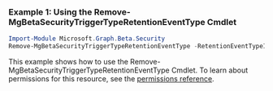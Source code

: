 ### Example 1: Using the Remove-MgBetaSecurityTriggerTypeRetentionEventType Cmdlet
```powershell
Import-Module Microsoft.Graph.Beta.Security
Remove-MgBetaSecurityTriggerTypeRetentionEventType -RetentionEventTypeId $retentionEventTypeId
```
This example shows how to use the Remove-MgBetaSecurityTriggerTypeRetentionEventType Cmdlet.
To learn about permissions for this resource, see the [permissions reference](/graph/permissions-reference).
